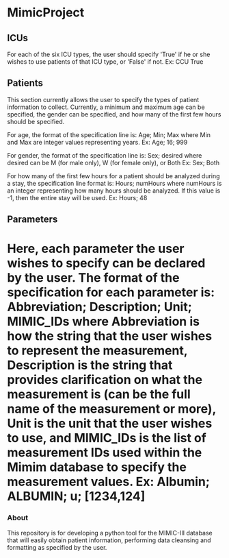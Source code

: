 # MimicProject

## ICUs
For each of the six ICU types, the user should specify 'True' if he or she wishes to use patients of that ICU type, or 'False' if not.
Ex: CCU True

## Patients
This section currently allows the user to specify the types of patient information to collect.  Currently, a minimum and maximum age can
be specified, the gender can be specified, and how many of the first few hours should be specified.

For age, the format of the specification line is: 
Age; Min; Max
where Min and Max are integer values representing years.
Ex: Age; 16; 999

For gender, the format of the specification line is:
Sex; desired
where desired can be M (for male only), W (for female only), or Both
Ex: Sex; Both

For how many of the first few hours for a patient should be analyzed during a stay, the specification line format is:
Hours; numHours
where numHours is an integer representing how many hours should be analyzed.  If this value is -1, then the entire stay will be used.
Ex: Hours; 48

## Parameters
Here, each parameter the user wishes to specify can be declared by the user.  The format of the specification for each parameter is:
Abbreviation; Description; Unit; MIMIC_IDs
where Abbreviation is how the string that the user wishes to represent the measurement, Description is the string that provides clarification
on what the measurement is (can be the full name of the measurement or more), Unit is the unit that the user wishes to use, and MIMIC_IDs is the
list of measurement IDs used within the Mimim database to specify the measurement values.
Ex: Albumin; ALBUMIN; u; [1234,124]
=======
### About
This repository is for developing a python tool for the MIMIC-III database that will easily obtain patient information, performing data cleansing and formatting as specified by the user.
